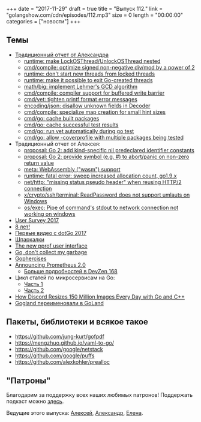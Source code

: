 +++
date = "2017-11-29"
draft = true
title = "Выпуск 112."
link = "golangshow.com/cdn/episodes/112.mp3"
size = 0
length = "00:00:00"
categories = ["новости"]
+++

## Темы

* [Традиционный отчет от Александра](https://github.com/LK4D4/report/blob/master/reports/golang-11-15.md)
  * [runtime: make LockOSThread/UnlockOSThread nested](https://github.com/golang/go/commit/c85b12b5796c7efd4d8311253208b47449161361)
  * [cmd/compile: optimize signed non-negative div/mod by a power of 2](https://github.com/golang/go/commit/0011cfbe2b57b385bac25a3daf9de581ee263661)
  * [runtime: don't start new threads from locked threads](https://github.com/golang/go/commit/2595fe7fb6f272f9204ca3ef0b0c55e66fb8d90f)
  * [runtime: make it possible to exit Go-created threads](https://github.com/golang/go/commit/eff2b2620db005cb58c266c0f25309d6f466cb25)
  * [math/big: implement Lehmer's GCD algorithm](https://github.com/golang/go/commit/1643d4f33a0ed45cef0f6d33aff207ad530f9c94)
  * [cmd/compile: compiler support for buffered write barrier](https://github.com/golang/go/commit/7e343134d334f7317b342db19c3e90d1f3f200cc)
  * [cmd/vet: tighten printf format error messages](https://github.com/golang/go/commit/fc768da8b8030e6f344be6bbc86ae08c30f02849)
  * [encoding/json: disallow unknown fields in Decoder](https://github.com/golang/go/commit/2596a0c075aeddec571cd658f748ac7a712a2b69)
  * [cmd/compile: specialize map creation for small hint sizes](https://github.com/golang/go/commit/fbfc2031a673c95700e46ddf56404a0f648fc8a9)
  * [cmd/go: cache built packages](https://github.com/golang/go/commit/de4b6ebf5d0a12f57ace43948b8b1b90f200fae9)
  * [cmd/go: cache successful test results](https://github.com/golang/go/commit/bd95f889cdd241202fac01b29a3f3d7c03131a20)
  * [cmd/go: run vet automatically during go test](https://github.com/golang/go/commit/0d188752524282496ebd0ab4b382bb4ff8750c90)
  * [cmd/go: allow -coverprofile with multiple packages being tested](https://github.com/golang/go/commit/283558e42b88a6afa39da6ad4ae87558dc053776)
* Традиционный отчет от Алексея:
  * [proposal: Go 2: add kind-specific nil predeclared identifier constants](https://github.com/golang/go/issues/22729)
  * [proposal: Go 2: provide symbol (e.g. #) to abort/panic on non-zero return value](https://github.com/golang/go/issues/22122)
  * [meta: WebAssembly ("wasm") support](https://github.com/golang/go/issues/18892)
  * [runtime: fatal error: sweep increased allocation count, go1.9.x](https://github.com/golang/go/issues/22781)
  * [net/http: "missing status pseudo header" when reusing HTTP/2 connection](https://github.com/golang/go/issues/22880)
  * [x/crypto/ssh/terminal: ReadPassword does not support umlauts on Windows](https://github.com/golang/go/issues/22828)
  * [os/exec: Pipe of command's stdout to network connection not working on windows](https://github.com/golang/go/issues/22278)
* [User Survey 2017](https://blog.golang.org/survey2017)
* [8 лет!](https://blog.golang.org/8years)
* [Первые видео с dotGo 2017](https://www.dotconferences.com/conference/dotgo-2017)
* [Шпаркалки](https://devhints.io/go)
* [The new pprof user interface](https://rakyll.org/pprof-ui/)
* [Go, don't collect my garbage](https://blog.cloudflare.com/go-dont-collect-my-garbage/)
* [Gophercises](https://gophercises.com)
* [Announcing Prometheus 2.0](https://prometheus.io/blog/2017/11/08/announcing-prometheus-2-0/)
  * [Больше подробностей в DevZen 168](http://devzen.ru/episode-0168/)
* Цикл статей по микросервисам на Go:
  * [Часть 1](https://ewanvalentine.io/microservices-in-golang-part-1/)
  * [Часть 2](https://ewanvalentine.io/microservices-in-golang-part-2/)
* [How Discord Resizes 150 Million Images Every Day with Go and C++](https://blog.discordapp.com/how-discord-resizes-150-million-images-every-day-with-go-and-c-c9e98731c65d)
* [Gogland переименовали в GoLand](https://blog.jetbrains.com/go/2017/11/02/announcing-goland-former-gogland-eap-18-final-product-name-templates-support-and-more/)

## Пакеты, библиотеки и всякое такое

* https://github.com/jung-kurt/gofpdf
* https://mengzhuo.github.io/yaml-to-go/
* https://github.com/google/netstack
* https://github.com/google/puffs
* https://github.com/alexkohler/prealloc

## "Патроны"

Благодарим за поддержку всех наших любимых патронов!
Поддержать подкаст можно [здесь](https://www.patreon.com/golangshow).

Ведущие этого выпуска:
[Алексей](https://twitter.com/paaleksey),
[Александр](https://twitter.com/LK4D4math), [Елена](https://twitter.com/webdeva).
